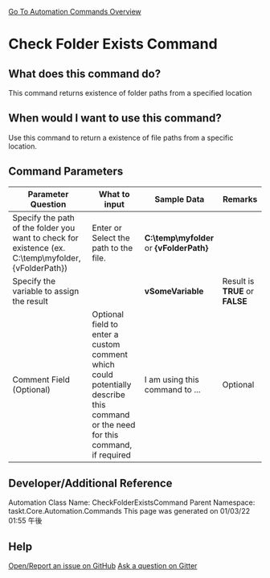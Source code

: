 <!--TITLE: Check Folder Exists Command -->
<!-- SUBTITLE: a command in the Folder Operation Commands group. -->
[Go To Automation Commands Overview](/automation-commands.md)


# Check Folder Exists Command


## What does this command do?
This command returns existence of folder paths from a specified location


## When would I want to use this command?
Use this command to return a existence of file paths from a specific location.


## Command Parameters
| Parameter Question   	| What to input  	|  Sample Data 	| Remarks  	|
| ---                    | ---               | ---           | ---       |
|Specify the path of the folder you want to check for existence (ex. C:\temp\myfolder, {vFolderPath})|Enter or Select the path to the file.|**C:\temp\myfolder** or **{vFolderPath}**||
|Specify the variable to assign the result||**vSomeVariable**|Result is **TRUE** or **FALSE**|
|Comment Field (Optional)|Optional field to enter a custom comment which could potentially describe this command or the need for this command, if required|I am using this command to ...|Optional|








## Developer/Additional Reference
Automation Class Name: CheckFolderExistsCommand
Parent Namespace: taskt.Core.Automation.Commands
This page was generated on 01/03/22 01:55 午後


## Help
[Open/Report an issue on GitHub](https://github.com/saucepleez/taskt/issues/new)
[Ask a question on Gitter](https://gitter.im/taskt-rpa/Lobby)
